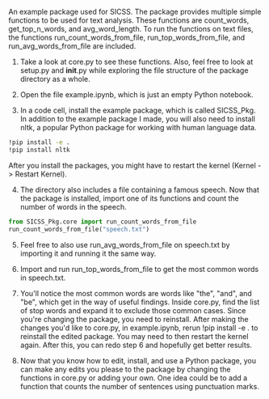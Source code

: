 An example package used for SICSS. The package provides multiple simple functions to be used for text analysis. These functions are count_words, get_top_n_words, and avg_word_length. To run the functions on text files, the functions run_count_words_from_file, run_top_words_from_file, and run_avg_words_from_file are included.

1. Take a look at core.py to see these functions. Also, feel free to look at setup.py and __init__.py while exploring the file structure of the package directory as a whole.

2. Open the file example.ipynb, which is just an empty Python notebook. 

3. In a code cell, install the example package, which is called SICSS_Pkg. In addition to the example package I made, you will also need to install nltk, a popular Python package for working with human language data.
```bash
!pip install -e .
!pip install nltk
```
After you install the packages, you might have to restart the kernel (Kernel -> Restart Kernel).

4. The directory also includes a file containing a famous speech. Now that the package is installed, import one of its functions and count the number of words in the speech.
```python
from SICSS_Pkg.core import run_count_words_from_file
run_count_words_from_file("speech.txt")
```

5. Feel free to also use run_avg_words_from_file on speech.txt by importing it and running it the same way.

6. Import and run run_top_words_from_file to get the most common words in speech.txt.

7. You'll notice the most common words are words like "the", "and", and "be", which get in the way of useful findings. Inside core.py, find the list of stop words and expand it to exclude those common cases. Since you're changing the package, you need to reinstall. After making the changes you'd like to core.py, in example.ipynb, rerun !pip install -e . to reinstall the edited package. You may need to then restart the kernel again. After this, you can redo step 6 and hopefully get better results. 

8. Now that you know how to edit, install, and use a Python package, you can make any edits you please to the package by changing the functions in core.py or adding your own. One idea could be to add a function that counts the number of sentences using punctuation marks. 